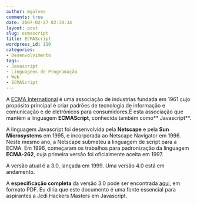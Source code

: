 ```yaml
---
author: mgalves
comments: true
date: 2007-02-27 02:30:34
layout: post
slug: ecmascript
title: ECMAScript
wordpress_id: 110
categories:
- Desenvolvimento
tags:
- Javascript
- Linguagens de Programação
- Web
- ECMAScript
---
```


A [ECMA International](http://www.ecma-international.org/) é uma associação de industrias fundada em 1961 cujo propósito principal é criar padrões de tecnologia de informação e comunicação e de eletrônicos para consumidores.É esta associação que mantém a linguagem **ECMAScript**, conhecida também como** Javascript**.

A linguagem Javascript foi desenvolvida pela **Netscape** e pela **Sun Microsystems** em 1995, e incorporada ao Netscape Navigator em 1996. Neste mesmo ano, a Netscape submeteu a linguagem de script para a ECMA. Em 1996, começaram os trabalhos para padronização da linguagem **ECMA-262**, cuja primeira versão foi oficialmente aceita em 1997.

A versão atual é a 3.0, lançada em 1999. Uma versão 4.0 está em andamento.

A **especificação completa** da versão 3.0 pode ser encontrada [aqui](http://www.ecma-international.org/publications/files/ecma-st/ECMA-262.pdf), em formato PDF. Eu diria que este documento é uma fonte essencial para aspirantes a Jedi Hackers Masters em Javascript.
